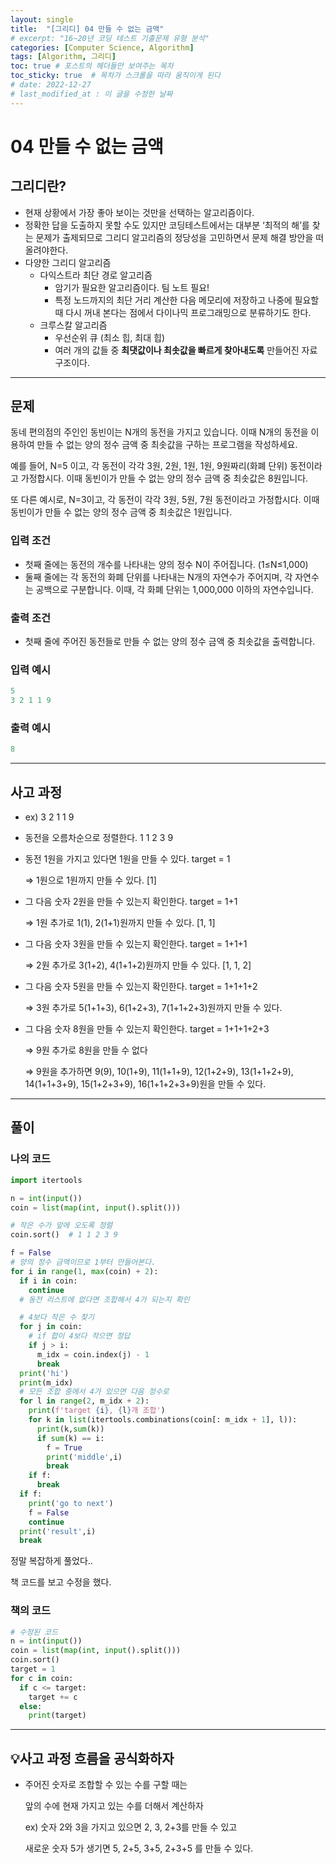 ```yaml
---
layout: single
title:  "[그리디] 04 만들 수 없는 금액"
# excerpt: "16~20년 코딩 테스트 기출문제 유형 분석"
categories: [Computer Science, Algorithm]
tags: [Algorithm, 그리디]
toc: true # 포스트의 헤더들만 보여주는 목차 
toc_sticky: true  # 목차가 스크롤을 따라 움직이게 된다
# date: 2022-12-27
# last_modified_at : 이 글을 수정한 날짜
---
```


# 04 만들 수 없는 금액

## **그리디란?**

- 현재 상황에서 가장 좋아 보이는 것만을 선택하는 알고리즘이다.
- 정확한 답을 도출하지 못할 수도 있지만 코딩테스트에서는 대부분 ‘최적의 해’를 찾는 문제가 출제되므로 그리디 알고리즘의 정당성을 고민하면서 문제 해결 방안을 떠올려야한다.
- 다양한 그리디 알고리즘
    - 다익스트라 최단 경로 알고리즘
        - 암기가 필요한 알고리즘이다. 팀 노트 필요!
        - 특정 노드까지의 최단 거리 계산한 다음 메모리에 저장하고 나중에 필요할 때 다시 꺼내 본다는 점에서 다이나믹 프로그래밍으로 분류하기도 한다.
    - 크루스칼 알고리즘
        - 우선순위 큐 (최소 힙, 최대 힙)
        - 여러 개의 값들 중 **최댓값이나 최솟값을 빠르게 찾아내도록** 만들어진 자료구조이다.

---

## 문제

동네 편의점의 주인인 동빈이는 N개의 동전을 가지고 있습니다. 이때 N개의 동전을 이용하여 만들 수 없는 양의 정수 금액 중 최솟값을 구하는 프로그램을 작성하세요.

예를 들어, N=5 이고, 각 동전이 각각 3원, 2원, 1원, 1원, 9원짜리(화폐 단위) 동전이라고 가정합시다. 이때 동빈이가 만들 수 없는 양의 정수 금액 중 최솟값은 8원입니다.

또 다른 예시로, N=3이고, 각 동전이 각각 3원, 5원, 7원 동전이라고 가정합시다. 이때 동빈이가 만들 수 없는 양의 정수 금액 중 최솟값은 1원입니다.

### 입력 조건

- 첫째 줄에는 동전의 개수를 나타내는 양의 정수 N이 주어집니다. (1≤N≤1,000)
- 둘째 줄에는 각 동전의 화폐 단위를 나타내는 N개의 자연수가 주어지며, 각 자연수는 공백으로 구분합니다. 이때, 각 화폐 단위는 1,000,000 이하의 자연수입니다.

### 출력 조건

- 첫째 줄에 주어진 동전들로 만들 수 없는 양의 정수 금액 중 최솟값을 출력합니다.

### **입력 예시**

```python
5
3 2 1 1 9
```

### **출력 예시**

```python
8
```

---

## 사고 과정

- ex) 3 2 1 1 9
- 동전을 오름차순으로 정렬한다. 1 1 2 3 9
- 동전 1원을 가지고 있다면 1원을 만들 수 있다. target = 1
    
    ⇒ 1원으로 1원까지 만들 수 있다. [1]
    
- 그 다음 숫자 2원을 만들 수 있는지 확인한다. target = 1+1
    
    ⇒ 1원 추가로 1(1), 2(1+1)원까지 만들 수 있다. [1, 1]
    
- 그 다음 숫자 3원을 만들 수 있는지 확인한다. target = 1+1+1
    
    ⇒ 2원 추가로 3(1+2), 4(1+1+2)원까지 만들 수 있다. [1, 1, 2]
    
- 그 다음 숫자 5원을 만들 수 있는지 확인한다. target = 1+1+1+2
    
    ⇒ 3원 추가로 5(1+1+3), 6(1+2+3), 7(1+1+2+3)원까지 만들 수 있다.
    
- 그 다음 숫자 8원을 만들 수 있는지 확인한다. target = 1+1+1+2+3
    
    ⇒ 9원 추가로 8원을 만들 수 없다
    
    ⇒ 9원을 추가하면 9(9), 10(1+9), 11(1+1+9), 12(1+2+9), 13(1+1+2+9), 14(1+1+3+9), 15(1+2+3+9), 16(1+1+2+3+9)원을 만들 수 있다.
    

---

## 풀이

### **나의 코드**

```python
import itertools

n = int(input())
coin = list(map(int, input().split()))

# 작은 수가 앞에 오도록 정렬
coin.sort()  # 1 1 2 3 9

f = False
# 양의 정수 금액이므로 1부터 만들어본다.
for i in range(1, max(coin) + 2):
  if i in coin:
    continue
  # 동전 리스트에 없다면 조합해서 4가 되는지 확인

  # 4보다 작은 수 찾기
  for j in coin:
    # if 합이 4보다 작으면 정답
    if j > i:
      m_idx = coin.index(j) - 1
      break
  print('hi')
  print(m_idx)
  # 모든 조합 중에서 4가 있으면 다음 정수로
  for l in range(2, m_idx + 2):
    print(f'target {i}, {l}개 조합')
    for k in list(itertools.combinations(coin[: m_idx + 1], l)):
      print(k,sum(k))
      if sum(k) == i:
        f = True
        print('middle',i)
        break
    if f:
      break
  if f:
    print('go to next')
    f = False
    continue 
  print('result',i)
  break
```

정말 복잡하게 풀었다..

책 코드를 보고 수정을 했다.

### **책의 코드**

```python
# 수정된 코드
n = int(input())
coin = list(map(int, input().split()))
coin.sort()
target = 1
for c in coin:
  if c <= target:
    target += c
  else:
    print(target)
```

---

## 💡**사고 과정 흐름**을 **공식화**하자

- 주어진 숫자로 조합할 수 있는 수를 구할 때는
    
    앞의 수에 현재 가지고 있는 수를 더해서 계산하자
    
     ex) 숫자 2와 3을 가지고 있으면 2, 3, 2+3를 만들 수 있고
    
    새로운 숫자 5가 생기면 5, 2+5, 3+5, 2+3+5 를 만들 수 있다.